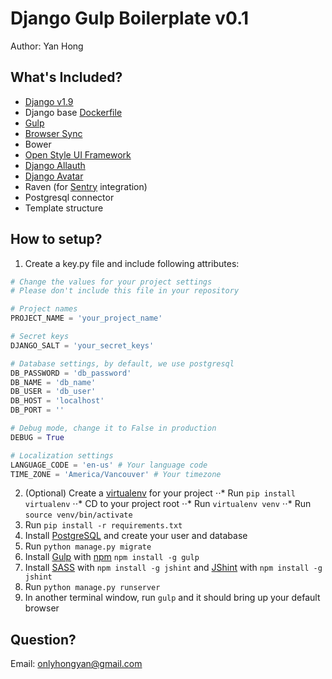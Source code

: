 Django Gulp Boilerplate v0.1
======
Author: Yan Hong

What's Included?
------
- [Django v1.9](https://docs.djangoproject.com/en/1.9/)
- Django base [Dockerfile](https://docs.docker.com/)
- [Gulp](https://github.com/gulpjs/gulp/blob/master/docs/getting-started.md)
- [Browser Sync](https://www.browsersync.io/docs/)
- Bower
- [Open Style UI Framework](http://hongyanh.github.io/open-style/)
- [Django Allauth](http://django-allauth.readthedocs.org/en/latest/)
- [Django Avatar](http://django-avatar.readthedocs.org/en/latest/)
- Raven (for [Sentry](https://getsentry.com/welcome/) integration)
- Postgresql connector
- Template structure

How to setup?
------
1. Create a key.py file and include following attributes:
```Python
# Change the values for your project settings
# Please don't include this file in your repository

# Project names
PROJECT_NAME = 'your_project_name'

# Secret keys
DJANGO_SALT = 'your_secret_keys'

# Database settings, by default, we use postgresql
DB_PASSWORD = 'db_password'
DB_NAME = 'db_name'
DB_USER = 'db_user'
DB_HOST = 'localhost'
DB_PORT = ''

# Debug mode, change it to False in production
DEBUG = True

# Localization settings
LANGUAGE_CODE = 'en-us' # Your language code
TIME_ZONE = 'America/Vancouver' # Your timezone
```
2. (Optional) Create a [virtualenv](https://virtualenv.readthedocs.org/en/latest/index.html) for your project
⋅⋅* Run `pip install virtualenv`
⋅⋅* CD to your project root
⋅⋅* Run `virtualenv venv`
⋅⋅* Run `source venv/bin/activate`
3. Run `pip install -r requirements.txt`
4. Install [PostgreSQL](https://www.digitalocean.com/community/tutorials/how-to-install-and-use-postgresql-on-ubuntu-14-04) and create your user and database
3. Run `python manage.py migrate`
4. Install [Gulp](https://github.com/gulpjs/gulp/blob/master/docs/getting-started.md) with [npm](https://nodejs.org/en/) `npm install -g gulp`
5. Install [SASS](http://sass-lang.com/documentation/file.SASS_REFERENCE.html) with `npm install -g jshint` and [JShint](http://jshint.com/install/) with `npm install -g jshint`
6. Run `python manage.py runserver`
7. In another terminal window, run `gulp` and it should bring up your default browser

Question?
------
Email: onlyhongyan@gmail.com
